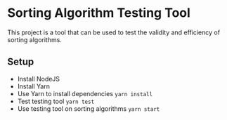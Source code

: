 # Sorting Algorithm Testing Tool

This project is a tool that can be used to test the validity and efficiency of sorting algorithms.

## Setup

- Install NodeJS
- Install Yarn
- Use Yarn to install dependencies `yarn install`
- Test testing tool `yarn test`
- Use testing tool on sorting algorithms `yarn start`
